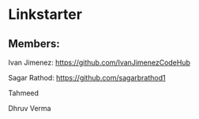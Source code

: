 # Linkstarter

## Members:
  
  Ivan Jimenez: https://github.com/IvanJimenezCodeHub
  
  Sagar Rathod: https://github.com/sagarbrathod1
  
  Tahmeed
  
  Dhruv Verma

